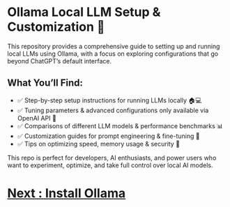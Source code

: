 # Ollama Local LLM Setup & Customization 🚀

This repository provides a comprehensive guide to setting up and running local LLMs using Ollama, with a focus on exploring configurations that go beyond ChatGPT’s default interface.

## What You’ll Find:
- ✅ Step-by-step setup instructions for running LLMs locally 🏠💻
- ✅ Tuning parameters & advanced configurations only available via OpenAI API 🔬
- ✅ Comparisons of different LLM models & performance benchmarks 📊
- ✅ Customization guides for prompt engineering & fine-tuning 🎯
- ✅ Tips on optimizing speed, memory usage & security 🔐

This repo is perfect for developers, AI enthusiasts, and power users who want to experiment, optimize, and take full control over local AI models.

# [Next : Install Ollama](001-ollama.md)